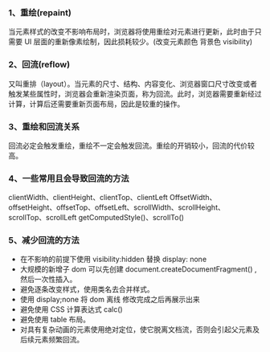 ### 1、重绘(repaint)

当元素样式的改变不影响布局时，浏览器将使用重绘对元素进行更新，此时由于只需要 UI 层面的重新像素绘制，因此损耗较少。(改变元素颜色 背景色 visibility)

### 2、回流(reflow)

又叫重排（layout）。当元素的尺寸、结构、内容变化、浏览器窗口尺寸改变或者触发某些属性时，浏览器会重新渲染页面，称为回流。此时，浏览器需要重新经过计算，计算后还需要重新页面布局，因此是较重的操作。

### 3、重绘和回流关系

回流必定会触发重绘，重绘不一定会触发回流。重绘的开销较小，回流的代价较高。

### 4、一些常用且会导致回流的方法

clientWidth、clientHeight、clientTop、clientLeft OffsetWidth、offsetHeight、offsetTop、offsetLeft、scrollWidth、scrollHeight、scrollTop、scrollLeft getComputedStyle()、scrollTo()

### 5、减少回流的方法

- 在不影响的前提下使用 visibility:hidden 替换 display: none
- 大规模的新增子 dom 可以先创建 document.createDocumentFragment() ,然后一次性插入。
- 避免逐条改变样式，使用类名去合并样式。
- 使用 display;none 将 dom 离线 修改完成之后再展示出来
- 避免使用 CSS 计算表达式 calc()
- 避免使用 table 布局。
- 对具有复杂动画的元素使用绝对定位，使它脱离文档流，否则会引起父元素及后续元素频繁回流。

